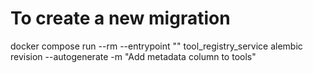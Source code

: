 # To create a new migration

docker compose run --rm --entrypoint "" tool_registry_service alembic revision --autogenerate -m "Add metadata column to tools"
